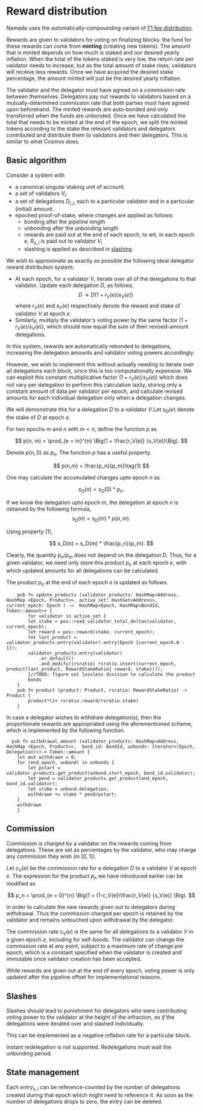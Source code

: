 # Reward distribution

Namada uses the automatically-compounding variant of [F1 fee distribution](https://drops.dagstuhl.de/opus/volltexte/2020/11974/pdf/OASIcs-Tokenomics-2019-10.pdf).

Rewards are given to validators for voting on finalizing blocks: the fund for these rewards can come from **minting** (creating new tokens). The amount that is minted depends on how much is staked and our desired yearly inflation. When the total of the tokens staked is very low, the return rate per validator needs to increase, but as the total amount of stake rises, validators will receive less rewards. Once we have acquired the desired stake percentage, the amount minted will just be the desired yearly inflation. 

The validator and the delegator must have agreed on a commission rate between themselves. Delegators pay out rewards to validators based on a mutually-determined commission rate that both parties must have agreed upon beforehand. The minted rewards are auto-bonded and only transferred when the funds are unbonded. Once we have calculated the total that needs to be minted at the end of the epoch, we split the minted tokens according to the stake the relevant validators and delegators contributed and distribute them to validators and their delegators. This is similar to what Cosmos does. 

## Basic algorithm

Consider a system with

- a canonical singular staking unit of account.
- a set of validators $V_i$.
- a set of delegations $D_{i, j}$, each to a particular validator and in a particular (initial) amount.
- epoched proof-of-stake, where changes are applied as follows:
	- bonding after the pipeline length
	- unbonding after the unbonding length
	- rewards are paid out at the end of each epoch, to wit, in each epoch $e$, $R_{e,i}$ is paid out to validator $V_i$
	- slashing is applied as described in [slashing](/cubic-slashing.md).

We wish to approximate as exactly as possible the following ideal delegator reward distribution system:

- At each epoch, for a validator $V$, iterate over all of the delegations to that validator. Update each delegation $D$, as follows.
$$
D \rightarrow D( 1 + r_V(e)/s_V(e))
$$
where $r_V(e)$ and $s_V(e)$ respectively denote the reward and stake of validator $V$ at epoch $e$.
- Similarly, multiply the validator's voting power by the same factor $(1 + r_V(e)/s_V(e))$, which should now equal the sum of their revised-amount delegations.

In this system, rewards are automatically rebonded to delegations, increasing the delegation amounts and validator voting powers accordingly.

However, we wish to implement this without actually needing to iterate over all delegations each block, since this is too computationally expensive. We can exploit this constant multiplicative factor $(1  + r_V(e) / s_V(e))$ which does not vary per delegation to perform this calculation lazily, storing only a constant amount of data per validator per epoch, and calculate revised amounts for each individual delegation only when a delegation changes. 

We will demonstrate this for a delegation $D$ to a validator $V$.Let $s_D(e)$ denote the stake of $D$ at epoch $e$.

For two epochs $m$ and $n$ with $m<n$, define the function $p$ as

$$
p(n, m) = \prod_{e = m}^{n} \Big(1 + \frac{r_V(e)} {s_V(e)}\Big).
$$

Denote $p(n, 0)$ as $p_n$. The function $p$ has a useful property. 

$$
p(n,m) = \frac{p_n}{p_m}\tag{1}
$$

One may calculate the accumulated changes upto epoch $n$ as

$$
s_D(n) = s_D(0) * p_n.
$$

If we know the delegation upto epoch $m$, the delegation at epoch $n$ is obtained by the following formula,
$$
s_D(n) =  s_D(m) * p(n,m).
$$

Using property $(1)$,

$$
s_D(n) =  s_D(m) * \frac{p_n}{p_m}.
$$


Clearly, the quantity $p_n/p_m$ does not depend on the delegation $D$. Thus, for a given validator, we need only store this product $p_e$ at each epoch $e$, with which updated amounts for all delegations can be calculated.

The product $p_e$ at the end of each epoch $e$ is updated as follows.

```rust=
	pub fn update_products (validator_products: HashMap<Address, HashMap <Epoch, Product>>, active_set: HashSet<Address>, current_epoch: Epoch ) ->  HashMap<Epoch, HashMap<BondId, Token::amount>> {
	    for validator in active_set {
		let stake = pos::read_validator_total_deltas(validator, current_epoch);
		let reward = pos::reward(stake, current_epoch);
		let last_product = validator_products.entry(validator).entry(Epoch {current_epoch.0 - 1});
		validator_products.entry(validator)
		    .or_default()
		    .and_modify(|rsratio| rsratio.insert(current_epoch, product(last_product, RewardStakeRatio{ reward, stake})));
	    }//TODO: figure out lossless division to calculate the product
	    bonds
	}
	pub fn product (product: Product, rsratio: RewardStakeRatio) -> Product {
	    product*(1+ rsratio.reward/rsratio.stake)
	}
```
In case a delegator wishes to withdraw delegation(s), then the proportionate rewards are appropriated using the aforementioned scheme, which is implemented by the following function.

```rust=
  pub fn withdrawal_amount (validator_products: HashMap<Address, HashMap <Epoch, Product>>,  bond_id: BondId, unbonds: Iterator<(Epoch, Delegation)>)-> Token::amount {
	let mut withdrawn = 0;
	for (end_epoch, unbond) in unbonds {
	    let pstart = validator_products.get_product(unbond.start_epoch, bond_id.validator);
	    let pend = validator_products.get_product(end_epoch, bond_id.validator);
	    let stake = unbond.delegation;
	    withdrawn += stake * pend/pstart;
	}
	withdrawn
    }
```

## Commission

Commission is charged by a validator on the rewards coming from delegations. These are set as percentages by the validator, who may charge any commission they wish (in $[0, 1]$). 

Let $c_V(e)$ be the commission rate for a delegation $D$ to a validator $V$ at epoch $e$. The expression for the product $p_n$ we have introduced earlier can be modified as

$$ p_n = \prod_{e = 0}^{n} \Big(1 + (1-c_V(e))\frac{r_V(e)} {s_V(e)} \Big). $$

in order to calculate the new rewards given out to delegators during withdrawal. Thus the commission charged per epoch is retained by the validator and remains untouched upon withdrawal by the delegator. 

The commission rate $c_V(e)$ is the same for all delegations to a validator $V$ in a given epoch $e$, including for self-bonds. The validator can change the commission rate at any point, subject to a maximum rate of change per epoch, which is a constant specified when the validator is created and immutable once validator creation has been accepted.

While rewards are given out at the end of every epoch, voting power is only updated after the pipeline offset for implementational reasons.

## Slashes

Slashes should lead to punishment for delegators who were contributing voting power to the validator at the height of the infraction, _as if_ the delegations were iterated over and slashed individually.

This can be implemented as a negative inflation rate for a particular block.

Instant redelegation is not supported. Redelegations must wait the unbonding period.

## State management

Each $entry_{v,i}$ can be reference-counted by the number of delegations created during that epoch which might need to reference it. As soon as the number of delegations drops to zero, the entry can be deleted.


